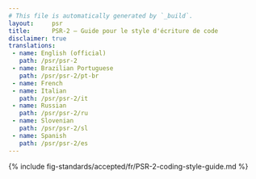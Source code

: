 ```yaml
---
# This file is automatically generated by `_build`.
layout:     psr
title:      PSR-2 — Guide pour le style d'écriture de code
disclaimer: true
translations:
 - name: English (official)
   path: /psr/psr-2
 - name: Brazilian Portuguese
   path: /psr/psr-2/pt-br
 - name: French
 - name: Italian
   path: /psr/psr-2/it
 - name: Russian
   path: /psr/psr-2/ru
 - name: Slovenian
   path: /psr/psr-2/sl
 - name: Spanish
   path: /psr/psr-2/es
---
```

{% include fig-standards/accepted/fr/PSR-2-coding-style-guide.md %}
